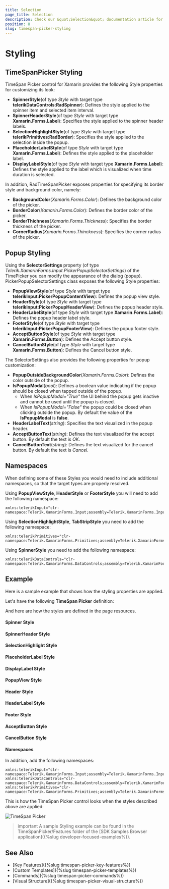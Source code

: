```yaml
---
title: Selection
page_title: Selection
description: Check our &quot;Selection&quot; documentation article for Telerik TimeSpan Picker for Xamarin control.
position: 8
slug: timespan-picker-styling
---
```


# Styling

## TimeSpanPicker Styling

TimeSpan Picker control for Xamаrin provides the following Style properties for customizing its look:

* **SpinnerStyle**(of type *Style* with target type **telerikDataControls:RadSpinner**): Defines the style applied to the spinner item and selected item interval.
* **SpinnerHeaderStyle**(of type *Style* with target type **Xamarin.Forms.Label**): Specifies the style applied to the spinner header labels.
* **SelectionHighlightStyle**(of type *Style* with target type **telerikPrimitives:RadBorder**): Specifies the style applied to the selection inside the popup. 
* **PlaceholderLabelStyle**(of type *Style* with target type **Xamarin.Forms.Label**): Defines the style applied to the placeholder label. 
* **DisplayLabelStyle**(of type *Style* with target type **Xamarin.Forms.Label**): Defines the style applied to the label which is visualized when time duration is selected.

In addition, RadTimeSpanPicker exposes properties for specifying its border style and background color, namely:

* **BackgroundColor**(*Xamarin.Forms.Color*): Defines the background color of the picker.
* **BorderColor**(*Xamarin.Forms.Color*): Defines the border color of the picker.
* **BorderThichness**(*Xamarin.Forms.Thickness*): Specifies the border thickness of the picker.
* **CornerRadius**(*Xamarin.Forms.Thinckness*): Specifies the corner radius of the picker.

## Popup Styling

Using the **SelectorSettings** property (of type *Telerik.XamarinForms.Input.PickerPopupSelectorSettings*) of the TimePicker you can modify the appearance of the dialog (popup). PickerPopupSelectorSettings class exposes the following Style properties:

* **PopupViewStyle**(of type *Style* with target type **telerikInput:PickerPopupContentView**): Defines the popup view style.
* **HeaderStyle**(of type *Style* with target type **telerikInput:PickerPopupHeaderView**): Defines the popup header style.
* **HeaderLabelStyle**(of type *Style* with target type **Xamarin.Forms.Label**): Defines the popup header label style.
* **FooterStyle**(of type *Style* with target type **telerikInput:PickerPopupFooterView**): Defines the popup footer style.
* **AcceptButtonStyle**(of type *Style* with target type **Xamarin.Forms.Button**): Defines the Accept button style.
* **CancelButtonStyle**(of type *Style* with target type **Xamarin.Forms.Button**): Defines the Cancel button style.

The SelectorSettings also provides the following properties for popup customization:

* **PopupOutsideBackgroundColor**(*Xamarin.Forms.Color*): Defines the color outside of the popup.
* **IsPopupModal**(*bool*): Defines a boolean value indicating if the popup should be closed when tapped outside of the popup. 
	* When *IsPopupModal="True"*  the UI behind the popup gets inactive and cannot be used until the popup is closed. 
	* When *IsPopupModal="False"* the popup could be closed when clicking outside the popup. By default the value of the **IsPopupModal** is **false**.
* **HeaderLabelText**(*string*): Specifies the text visualized in the popup header.
* **AcceptButtonText**(*string*): Defines the text visualized for the accept button. By default the text is *OK*.
* **CancelButtonText**(*string*): Defines the text visualized for the cancel button. By default the text is *Cancel*. 

## Namespaces

When defining some of these Styles you would need to include additional namespaces, so that the target types are properly resolved.

Using **PopupViewStyle**, **HeaderStyle** or **FooterStyle** you will need to add the following namespace:

```XAML
xmlns:telerikInput="clr-namespace:Telerik.XamarinForms.Input;assembly=Telerik.XamarinForms.Input"
```

Using **SelectionHighlightStyle**, **TabStripStyle** you need to add the following namespace:

```XAML
xmlns:telerikPrimitives="clr-namespace:Telerik.XamarinForms.Primitives;assembly=Telerik.XamarinForms.Primitives"
```

Using **SpinnerStyle** you need to add the following namespace:

```XAML
xmlns:telerikDataControls="clr-namespace:Telerik.XamarinForms.DataControls;assembly=Telerik.XamarinForms.DataControls"
```

## Example

Here is a sample example that shows how the styling properties are applied.

Let's have the following **TimeSpan Picker** definition:

<snippet id='timespanpicker-style' />

And here are how the styles are defined in the page resources.

#### Spinner Style

<snippet id='timespanpicker-style-spinner-style' />

#### SpinnerHeader Style

<snippet id='timespanpicker-style-spinner-header-style' />

#### SelectionHighlight Style

<snippet id='timespanpicker-style-selection-highlight-style' />

#### PlaceholderLabel Style

<snippet id='timespanpicker-style-placeholder-label-style' />

#### DisplayLabel Style

<snippet id='timespanpicker-style-display-label-style' />

#### PopupView Style

<snippet id='timespanpicker-style-popupview-style' />

#### Header Style

<snippet id='timespanpicker-style-header-style' />

#### HeaderLabel Style

<snippet id='timespanpicker-style-header-label-style' />

#### Footer Style

<snippet id='timespanpicker-style-footer-style' />

#### AcceptButton Style

<snippet id='timespanpicker-style-accept-button-style' />

#### CancelButton Style

<snippet id='timespanpicker-style-cancel-button-style' />

#### Namespaces

In addition, add the following namespaces:

```XAML
xmlns:telerikInput="clr-namespace:Telerik.XamarinForms.Input;assembly=Telerik.XamarinForms.Input"
xmlns:telerikDataControls="clr-namespace:Telerik.XamarinForms.DataControls;assembly=Telerik.XamarinForms.DataControls"
xmlns:telerikPrimitives="clr-namespace:Telerik.XamarinForms.Primitives;assembly=Telerik.XamarinForms.Primitives"
```

This is how the TimeSpan Picker control looks when the styles described above are applied:

![TimeSpan Picker](images/datetimepicker_style.png)

>important A sample Styling example can be found in the TimeSpanPicker/Features folder of the [SDK Samples Browser application]({%slug developer-focused-examples%}).

## See Also

- [Key Features]({%slug timespan-picker-key-features%})
- [Custom Templates]({%slug timespan-picker-templates%})
- [Commands]({%slug timespan-picker-commands%})
- [Visual Structure]({%slug timespan-picker-visual-structure%})
